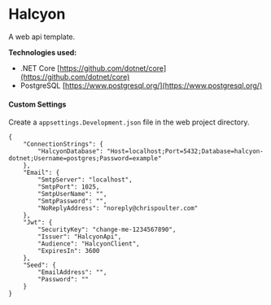 # Halcyon

A web api template.

**Technologies used:**

- .NET Core
  [https://github.com/dotnet/core](https://github.com/dotnet/core)
- PostgreSQL
  [https://www.postgresql.org/](https://www.postgresql.org/)

#### Custom Settings

Create a `appsettings.Development.json` file in the web project directory.

```
{
    "ConnectionStrings": {
        "HalcyonDatabase": "Host=localhost;Port=5432;Database=halcyon-dotnet;Username=postgres;Password=example"
    },
    "Email": {
        "SmtpServer": "localhost",
        "SmtpPort": 1025,
        "SmtpUserName": "",
        "SmtpPassword": "",
        "NoReplyAddress": "noreply@chrispoulter.com"
    },
    "Jwt": {
        "SecurityKey": "change-me-1234567890",
        "Issuer": "HalcyonApi",
        "Audience": "HalcyonClient",
        "ExpiresIn": 3600
    },
    "Seed": {
        "EmailAddress": "",
        "Password": ""
    }
}
```
